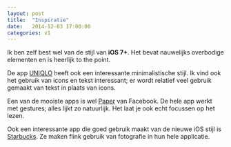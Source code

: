 ```yaml
---
layout: post
title:  "Inspiratie"
date:   2014-12-03 17:00:00
categories: v1
---
```

Ik ben zelf best wel van de stijl van __iOS 7+__. Het bevat nauwelijks overbodige elementen en is heerlijk to the point.

De app [UNIQLO](https://itunes.apple.com/us/app/uniqlo-wake-up/id515839388?ls=1) heeft ook een interessante minimalistische stijl. Ik vind ook het gebruik van icons en tekst interessant; er wordt relatief veel gebruik gemaakt van tekst in plaats van icons.

Een van de mooiste apps is wel [Paper](https://itunes.apple.com/us/app/paper-stories-from-facebook/id794163692?mt=8) van Facebook. De hele app werkt met gestures; alles lijkt zo natuurlijk. Het laat je ook echt focussen op het lezen.

Ook een interessante app die goed gebruik maakt van de nieuwe iOS stijl is [Starbucks](https://itunes.apple.com/app/starbucks/id331177714). Ze maken flink gebruik van fotografie in hun hele applicatie.
